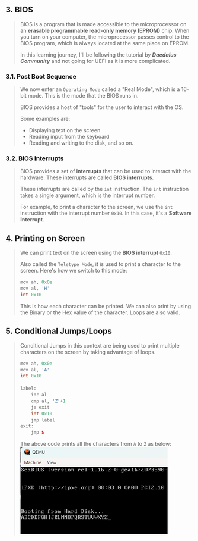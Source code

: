

## 3. BIOS

> BIOS is a program that is made accessible to the microprocessor on an **erasable programmable read-only memory (EPROM)** chip. When you turn on your computer, the microprocessor passes control to the BIOS program, which is always located at the same place on EPROM.
>
> In this learning journey, I'll be following the tutorial by _**Daedalus Community**_ and not going for UEFI as it is more complicated.
>

### 3.1. Post Boot Sequence

> We now enter an `Operating Mode` called a "Real Mode", which is a 16-bit mode. This is the mode that the BIOS runs in.
>
> BIOS provides a host of "tools" for the user to interact with the OS. 
>
> Some examples are:
> - Displaying text on the screen
> - Reading input from the keyboard
> - Reading and writing to the disk, and so on.

### 3.2. BIOS Interrupts

> BIOS provides a set of **interrupts** that can be used to interact with the hardware. These interrupts are called **BIOS interrupts**.
>
> These interrupts are called by the `int` instruction. The `int` instruction takes a single argument, which is the interrupt number.
>
> For example, to print a character to the screen, we use the `int` instruction with the interrupt number `0x10`. In this case, it's a **Software Interrupt**.


## 4. Printing on Screen

> We can print text on the screen using the **BIOS interrupt** `0x10`.
>
> Also called the `Teletype Mode`, it is used to print a character to the screen. Here's how we switch to this mode:
> ```cpp
> mov ah, 0x0e
> mov al, 'H'
> int 0x10
> ```
> This is how each character can be printed. We can also print by using the Binary or the Hex value of the character. Loops are also valid.


## 5. Conditional Jumps/Loops

> Conditional Jumps in this context are being used to print multiple characters on the screen by taking advantage of loops.
>
> ```cpp
> mov ah, 0x0e
> mov al, 'A'
> int 0x10
> 
> label:
>     inc al
>     cmp al, 'Z'+1
>     je exit
>     int 0x10
>     jmp label
> exit:
>     jmp $
> ```
>
> The above code prints all the characters from `A` to `Z` as below:
> ![A2Z](image-1.png)